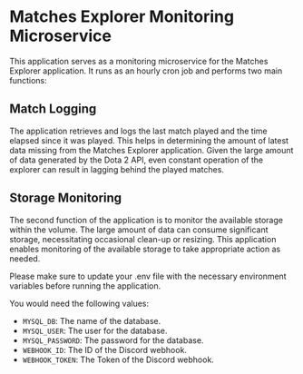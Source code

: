 # Matches Explorer Monitoring Microservice
This application serves as a monitoring microservice for the Matches Explorer application. It runs as an hourly cron job and performs two main functions:

## Match Logging
The application retrieves and logs the last match played and the time elapsed since it was played. This helps in determining the amount of latest data missing from the Matches Explorer application. Given the large amount of data generated by the Dota 2 API, even constant operation of the explorer can result in lagging behind the played matches.

## Storage Monitoring
The second function of the application is to monitor the available storage within the volume. The large amount of data can consume significant storage, necessitating occasional clean-up or resizing. This application enables monitoring of the available storage to take appropriate action as needed.


Please make sure to update your .env file with the necessary environment variables before running the application.

You would need the following values:

- `MYSQL_DB`: The name of the database.
- `MYSQL_USER`: The user for the database.
- `MYSQL_PASSWORD`: The password for the database.
- `WEBHOOK_ID`: The ID of the Discord webhook.
- `WEBHOOK_TOKEN`: The Token of the Discord webhook.
